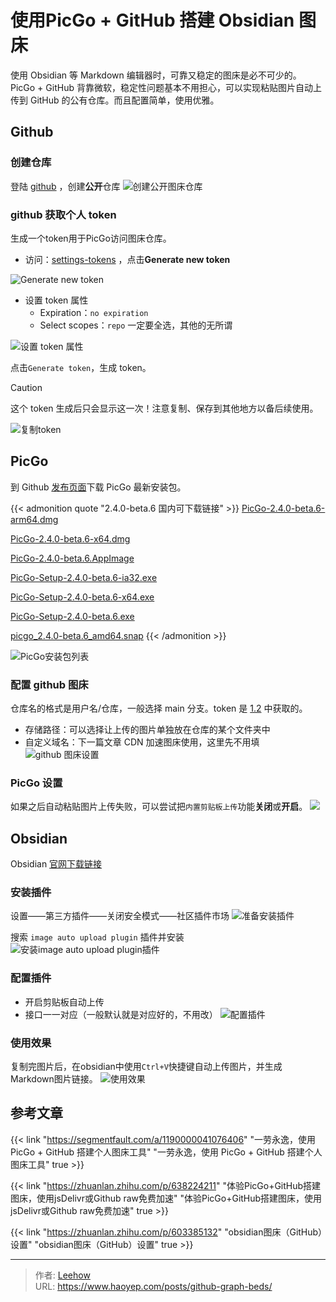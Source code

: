 # 使用PicGo + GitHub 搭建 Obsidian 图床


使用 Obsidian 等 Markdown 编辑器时，可靠又稳定的图床是必不可少的。PicGo + GitHub 背靠微软，稳定性问题基本不用担心，可以实现粘贴图片自动上传到 GitHub 的公有仓库。而且配置简单，使用优雅。

<!--more-->

## Github
### 创建仓库
登陆 [github]( https://github.com/ ) ，创建**公开**仓库
![创建公开图床仓库](https://cdn.haoyep.com/gh/leegical/Blog_img/cdnimg/202312141532137.png)
### github 获取个人 token
生成一个token用于PicGo访问图床仓库。
- 访问：[settings-tokens](https://github.com/settings/tokens) ，点击**Generate new token**

![Generate new token](https://cdn.haoyep.com/gh/leegical/Blog_img/cdnimg/202312141534671.png)

- 设置 token 属性
	- Expiration：`no expiration`
	- Select scopes：`repo` 一定要全选，其他的无所谓

![设置 token 属性](https://cdn.haoyep.com/gh/leegical/Blog_img/cdnimg/202312141536361.png)

点击`Generate token`，生成 token。

> [!CAUTION]
> 这个 token 生成后只会显示这一次！注意复制、保存到其他地方以备后续使用。

![复制token](https://cdn.haoyep.com/gh/leegical/Blog_img/cdnimg/202312141537568.png)

## PicGo
到 Github [发布页面](https://github.com/Molunerfinn/PicGo/releases)下载 PicGo 最新安装包。

{{< admonition quote "2.4.0-beta.6 国内可下载链接" >}}
[PicGo-2.4.0-beta.6-arm64.dmg](https://picgo-release.molunerfinn.com/2.4.0-beta.6/PicGo-2.4.0-beta.6-arm64.dmg)

[PicGo-2.4.0-beta.6-x64.dmg](https://picgo-release.molunerfinn.com/2.4.0-beta.6/PicGo-2.4.0-beta.6-x64.dmg)  

[PicGo-2.4.0-beta.6.AppImage](https://picgo-release.molunerfinn.com/2.4.0-beta.6/PicGo-2.4.0-beta.6.AppImage)  

[PicGo-Setup-2.4.0-beta.6-ia32.exe](https://picgo-release.molunerfinn.com/2.4.0-beta.6/PicGo-Setup-2.4.0-beta.6-ia32.exe)  

[PicGo-Setup-2.4.0-beta.6-x64.exe](https://picgo-release.molunerfinn.com/2.4.0-beta.6/PicGo-Setup-2.4.0-beta.6-x64.exe)  

[PicGo-Setup-2.4.0-beta.6.exe](https://picgo-release.molunerfinn.com/2.4.0-beta.6/PicGo-Setup-2.4.0-beta.6.exe)  

[picgo_2.4.0-beta.6_amd64.snap](https://picgo-release.molunerfinn.com/2.4.0-beta.6/picgo_2.4.0-beta.6_amd64.snap)
{{< /admonition >}}

![PicGo安装包列表](https://cdn.haoyep.com/gh/leegical/Blog_img/cdnimg/202312141544560.png)
### 配置 github 图床 
仓库名的格式是用户名/仓库，一般选择 main 分支。token 是 [1.2](#2-github-获取个人-token) 中获取的。
- 存储路径：可以选择让上传的图片单独放在仓库的某个文件夹中
- 自定义域名：下一篇文章 CDN 加速图床使用，这里先不用填
![github 图床设置](https://cdn.haoyep.com/gh/leegical/Blog_img/cdnimg/202312141548347.png)

### PicGo 设置
如果之后自动粘贴图片上传失败，可以尝试把`内置剪贴板上传`功能**关闭**或**开启**。
![](https://cdn.haoyep.com/gh/leegical/Blog_img/cdnimg/202312141553080.png)
## Obsidian
Obsidian [官网下载链接](https://obsidian.md/download)
### 安装插件
设置——第三方插件——关闭安全模式——社区插件市场
![准备安装插件](https://cdn.haoyep.com/gh/leegical/Blog_img/cdnimg/202312141604322.png)

搜索 `image auto upload plugin` 插件并安装
![安装image auto upload plugin插件](https://cdn.haoyep.com/gh/leegical/Blog_img/cdnimg/202312141605566.png)

### 配置插件
- 开启剪贴板自动上传
- 接口一一对应（一般默认就是对应好的，不用改）
![配置插件](https://cdn.haoyep.com/gh/leegical/Blog_img/cdnimg/202312141610850.png)

### 使用效果
复制完图片后，在obsidian中使用`Ctrl+V`快捷键自动上传图片，并生成Markdown图片链接。
![使用效果](https://cdn.haoyep.com/gh/leegical/Blog_img/cdnimg/202403182335967.gif)

## 参考文章
{{< link "https://segmentfault.com/a/1190000041076406" "一劳永逸，使用 PicGo + GitHub 搭建个人图床工具" "一劳永逸，使用 PicGo + GitHub 搭建个人图床工具" true >}}

{{< link "https://zhuanlan.zhihu.com/p/638224211" "体验PicGo+GitHub搭建图床，使用jsDelivr或Github raw免费加速" "体验PicGo+GitHub搭建图床，使用jsDelivr或Github raw免费加速" true >}}

{{< link "https://zhuanlan.zhihu.com/p/603385132" "obsidian图床（GitHub）设置" "obsidian图床（GitHub）设置" true >}}


---

> 作者: [Leehow](https://www.haoyep.com/)  
> URL: https://www.haoyep.com/posts/github-graph-beds/  


